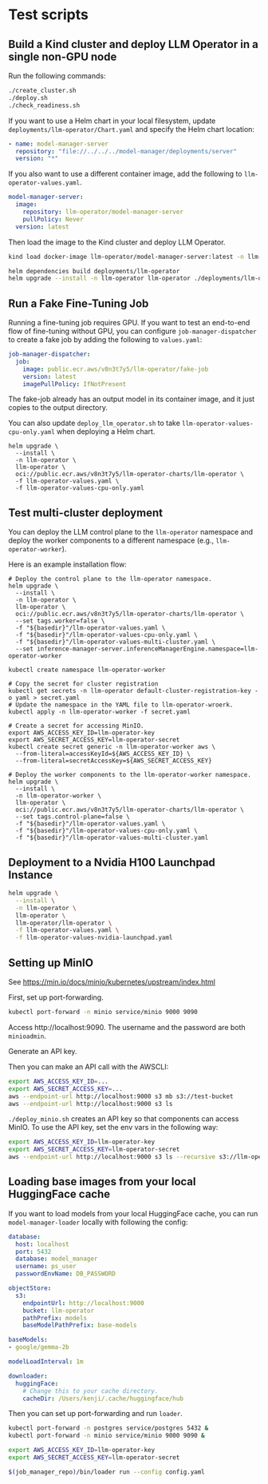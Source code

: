 # Test scripts

## Build a Kind cluster and deploy LLM Operator in a single non-GPU node

Run the following commands:

```bash
./create_cluster.sh
./deploy.sh
./check_readiness.sh
```

If you want to use a Helm chart in your local filesystem, update `deployments/llm-operator/Chart.yaml`
and specify the Helm chart location:

```yaml
- name: model-manager-server
  repository: "file://../../../model-manager/deployments/server"
  version: "*"
```

If you also want to use a different container image, add the following to `llm-operator-values.yaml`.

```yaml
model-manager-server:
  image:
    repository: llm-operator/model-manager-server
    pullPolicy: Never
  version: latest
```

Then load the image to the Kind cluster and deploy LLM Operator.

```bash
kind load docker-image llm-operator/model-manager-server:latest -n llm-operator-demo

helm dependencies build deployments/llm-operator
helm upgrade --install -n llm-operator llm-operator ./deployments/llm-operator  -f hack/llm-operator-values.yaml
```

## Run a Fake Fine-Tuning Job

Running a fine-tuning job requires GPU. If you want to test an end-to-end flow of fine-tuning without GPU, you can configure
`job-manager-dispatcher` to create a fake job by adding the following to `values.yaml`:

```yaml
job-manager-dispatcher:
  job:
    image: public.ecr.aws/v8n3t7y5/llm-operator/fake-job
    version: latest
    imagePullPolicy: IfNotPresent
```

The fake-job already has an output model in its container image, and it just copies to the output directory.

You can also update `deploy_llm_operator.sh` to take `llm-operator-values-cpu-only.yaml` when deploying a Helm chart.

```console
helm upgrade \
  --install \
  -n llm-operator \
  llm-operator \
  oci://public.ecr.aws/v8n3t7y5/llm-operator-charts/llm-operator \
  -f llm-operator-values.yaml \
  -f llm-operator-values-cpu-only.yaml
```

## Test multi-cluster deployment

You can deploy the LLM control plane to the `llm-operator` namespace and
deploy the worker components to a different namespace (e.g., `llm-operator-worker`).

Here is an example installation flow:

```console
# Deploy the control plane to the llm-operator namespace.
helm upgrade \
  --install \
  -n llm-operator \
  llm-operator \
  oci://public.ecr.aws/v8n3t7y5/llm-operator-charts/llm-operator \
  --set tags.worker=false \
  -f "${basedir}"/llm-operator-values.yaml \
  -f "${basedir}"/llm-operator-values-cpu-only.yaml \
  -f "${basedir}"/llm-operator-values-multi-cluster.yaml \
  --set inference-manager-server.inferenceManagerEngine.namespace=llm-operator-worker

kubectl create namespace llm-operator-worker

# Copy the secret for cluster registration
kubectl get secrets -n llm-operator default-cluster-registration-key -o yaml > secret.yaml
# Update the namespace in the YAML file to llm-operator-wroerk.
kubectl apply -n llm-operator-worker -f secret.yaml

# Create a secret for accessing MinIO.
export AWS_ACCESS_KEY_ID=llm-operator-key
export AWS_SECRET_ACCESS_KEY=llm-operator-secret
kubectl create secret generic -n llm-operator-worker aws \
  --from-literal=accessKeyId=${AWS_ACCESS_KEY_ID} \
  --from-literal=secretAccessKey=${AWS_SECRET_ACCESS_KEY}

# Deploy the worker components to the llm-operator-worker namespace.
helm upgrade \
  --install \
  -n llm-operator-worker \
  llm-operator \
  oci://public.ecr.aws/v8n3t7y5/llm-operator-charts/llm-operator \
  --set tags.control-plane=false \
  -f "${basedir}"/llm-operator-values.yaml \
  -f "${basedir}"/llm-operator-values-cpu-only.yaml \
  -f "${basedir}"/llm-operator-values-multi-cluster.yaml
```

## Deployment to a Nvidia H100 Launchpad Instance

```bash
helm upgrade \
  --install \
  -n llm-operator \
  llm-operator \
  llm-operator/llm-operator \
  -f llm-operator-values.yaml \
  -f llm-operator-values-nvidia-launchpad.yaml
```

## Setting up MinIO

See https://min.io/docs/minio/kubernetes/upstream/index.html

First, set up port-forwarding.

```bash
kubectl port-forward -n minio service/minio 9000 9090
```

Access http://localhost:9090. The username and the password are both `minioadmin`.

Generate an API key.

Then you can make an API call with the AWSCLI:

```bash
export AWS_ACCESS_KEY_ID=...
export AWS_SECRET_ACCESS_KEY=...
aws --endpoint-url http://localhost:9000 s3 mb s3://test-bucket
aws --endpoint-url http://localhost:9000 s3 ls
```

`./deploy_minio.sh` creates an API key so that components can access MinIO. To use the API key,
set the env vars in the following way:

```bash
export AWS_ACCESS_KEY_ID=llm-operator-key
export AWS_SECRET_ACCESS_KEY=llm-operator-secret
aws --endpoint-url http://localhost:9000 s3 ls --recursive s3://llm-operator
```

## Loading base images from your local HuggingFace cache

If you want to load models from your local HuggingFace cache, you can run `model-manager-loader` locally with
following the config:

```yaml
database:
  host: localhost
  port: 5432
  database: model_manager
  username: ps_user
  passwordEnvName: DB_PASSWORD

objectStore:
  s3:
    endpointUrl: http://localhost:9000
    bucket: llm-operator
    pathPrefix: models
    baseModelPathPrefix: base-models

baseModels:
- google/gemma-2b

modelLoadInterval: 1m

downloader:
  huggingFace:
    # Change this to your cache directory.
    cacheDir: /Users/kenji/.cache/huggingface/hub
```

Then you can set up port-forwarding and run `loader`.

```bash
kubectl port-forward -n postgres service/postgres 5432 &
kubectl port-forward -n minio service/minio 9000 9090 &

export AWS_ACCESS_KEY_ID=llm-operator-key
export AWS_SECRET_ACCESS_KEY=llm-operator-secret

$(job_manager_repo)/bin/loader run --config config.yaml
```
